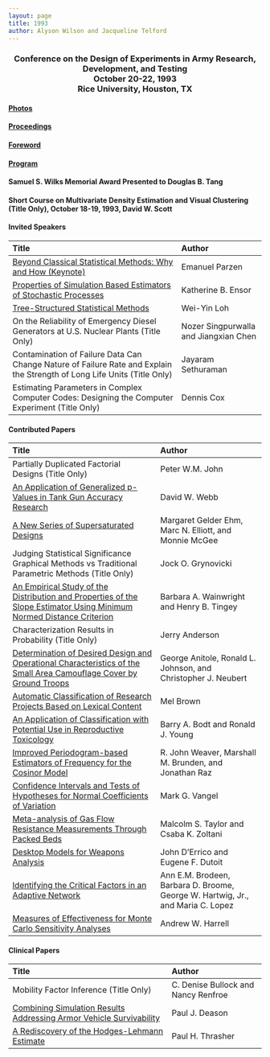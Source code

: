 ```yaml
---
layout: page
title: 1993
author: Alyson Wilson and Jacqueline Telford
---
```

<div align="center"><h3>Conference on the Design of Experiments in Army Research, Development, and Testing<br>
October 20-22, 1993<br>
Rice University, Houston, TX</h3></div>


#### [Photos](https://alysongwilson.github.io/ACAS/DOE5/1993.pdf)

#### [Proceedings](https://alysongwilson.github.io/ACAS/DOE5/DOE39.pdf#page=1)

#### [Foreword](https://alysongwilson.github.io/ACAS/DOE5/DOE39.pdf#page=3)

#### [Program](https://alysongwilson.github.io/ACAS/DOE5/DOE39.pdf#page=7)

#### Samuel S. Wilks Memorial Award Presented to Douglas B. Tang

#### Short Course on Multivariate Density Estimation and Visual Clustering (Title Only), October 18-19, 1993, David W. Scott


#### Invited Speakers

| Title | Author |
| :--- | :--- |
| [Beyond Classical Statistical Methods: Why and How (Keynote)](https://alysongwilson.github.io/ACAS/DOE5/DOE39.pdf#page=11) | Emanuel Parzen |
| [Properties of Simulation Based Estimators of Stochastic Processes](https://alysongwilson.github.io/ACAS/DOE5/DOE39.pdf#page=24) | Katherine B. Ensor |
| [Tree-Structured Statistical Methods](https://alysongwilson.github.io/ACAS/DOE5/DOE39.pdf#page=133) | Wei-Yin Loh |
| On the Reliability of Emergency Diesel Generators at U.S. Nuclear Plants (Title Only) | Nozer Singpurwalla and Jiangxian Chen |
| Contamination of Failure Data Can Change Nature of Failure Rate and Explain the Strength of Long Life Units (Title Only) | Jayaram Sethuraman |
| Estimating Parameters in Complex Computer Codes: Designing the Computer Experiment (Title Only) | Dennis Cox |


#### Contributed Papers

| Title | Author |
| :--- | :--- |
| Partially Duplicated Factorial Designs (Title Only) | Peter W.M. John |
| [An Application of Generalized p-Values in Tank Gun Accuracy Research](https://alysongwilson.github.io/ACAS/DOE5/DOE39.pdf#page=299) | David W. Webb |
| [A New Series of Supersaturated Designs](https://alysongwilson.github.io/ACAS/DOE5/DOE39.pdf#page=32) | Margaret Gelder Ehm, Marc N. Elliott, and Monnie McGee |
| Judging Statistical Significance Graphical Methods vs Traditional Parametric Methods (Title Only) | Jock O. Grynovicki |
| [An Empirical Study of the Distribution and Properties of the Slope Estimator Using Minimum Normed Distance Criterion](https://alysongwilson.github.io/ACAS/DOE5/DOE39.pdf#page=82) | Barbara A. Wainwright and Henry B. Tingey |
| Characterization Results in Probability (Title Only) | Jerry Anderson |
| [Determination of Desired Design and Operational Characteristics of the Small Area Camouflage Cover by Ground Troops](https://alysongwilson.github.io/ACAS/DOE5/DOE39.pdf#page=125) | George Anitole, Ronald L. Johnson, and Christopher J. Neubert |
| [Automatic Classification of Research Projects Based on Lexical Content](https://alysongwilson.github.io/ACAS/DOE5/DOE39.pdf#page=156) | Mel Brown |
| [An Application of Classification with Potential Use in Reproductive Toxicology](https://alysongwilson.github.io/ACAS/DOE5/DOE39.pdf#page=164) | Barry A. Bodt and Ronald J. Young |
| [Improved Periodogram-based Estimators of Frequency for the Cosinor Model](https://alysongwilson.github.io/ACAS/DOE5/DOE39.pdf#page=190) | R. John Weaver, Marshall M. Brunden, and Jonathan Raz |
| [Confidence Intervals and Tests of Hypotheses for Normal Coefficients of Variation](https://alysongwilson.github.io/ACAS/DOE5/DOE39.pdf#page=179) | Mark G. Vangel |
| [Meta-analysis of Gas Flow Resistance Measurements Through Packed Beds](https://alysongwilson.github.io/ACAS/DOE5/DOE39.pdf#page=202) | Malcolm S. Taylor and Csaba K. Zoltani |
| [Desktop Models for Weapons Analysis](https://alysongwilson.github.io/ACAS/DOE5/DOE39.pdf#page=213) | John D’Errico and Eugene F. Dutoit |
| [Identifying the Critical Factors in an Adaptive Network](https://alysongwilson.github.io/ACAS/DOE5/DOE39.pdf#page=309) | Ann E.M. Brodeen, Barbara D. Broome, George W. Hartwig, Jr., and Maria C. Lopez |
| [Measures of Effectiveness for Monte Carlo Sensitivity Analyses](https://alysongwilson.github.io/ACAS/DOE5/DOE39.pdf#page=313) | Andrew W. Harrell |


#### Clinical Papers

| Title | Author |
| :--- | :--- |
| Mobility Factor Inference (Title Only) | C. Denise Bullock and Nancy Renfroe |
| [Combining Simulation Results Addressing Armor Vehicle Survivability](https://alysongwilson.github.io/ACAS/DOE5/DOE39.pdf#page=137) | Paul J. Deason |
| [A Rediscovery of the Hodges-Lehmann Estimate](https://alysongwilson.github.io/ACAS/DOE5/DOE39.pdf#page=144) | Paul H. Thrasher |
